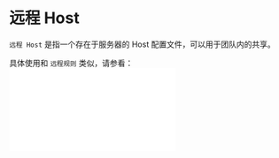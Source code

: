 # 远程 Host

`远程 Host` 是指一个存在于服务器的 Host 配置文件，可以用于团队内的共享。

具体使用和 `远程规则` 类似，请参看：![远程规则使用说明](team/remote-rule.md)